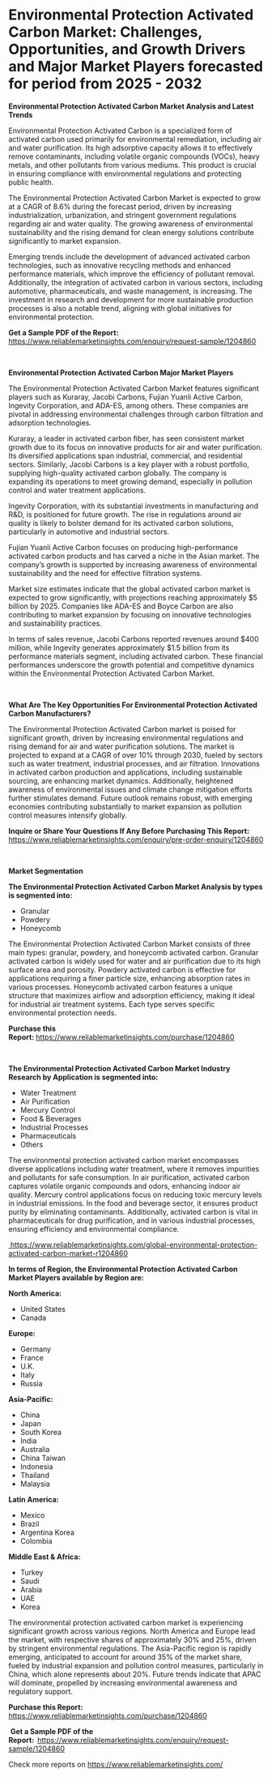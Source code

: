 <p><h1>Environmental Protection Activated Carbon Market: Challenges, Opportunities, and Growth Drivers and Major Market Players forecasted for period from 2025 - 2032</h1></p><p><strong>Environmental Protection Activated Carbon Market Analysis and Latest Trends</strong></p>
<p><p>Environmental Protection Activated Carbon is a specialized form of activated carbon used primarily for environmental remediation, including air and water purification. Its high adsorptive capacity allows it to effectively remove contaminants, including volatile organic compounds (VOCs), heavy metals, and other pollutants from various mediums. This product is crucial in ensuring compliance with environmental regulations and protecting public health.</p><p>The Environmental Protection Activated Carbon Market is expected to grow at a CAGR of 8.6% during the forecast period, driven by increasing industrialization, urbanization, and stringent government regulations regarding air and water quality. The growing awareness of environmental sustainability and the rising demand for clean energy solutions contribute significantly to market expansion. </p><p>Emerging trends include the development of advanced activated carbon technologies, such as innovative recycling methods and enhanced performance materials, which improve the efficiency of pollutant removal. Additionally, the integration of activated carbon in various sectors, including automotive, pharmaceuticals, and waste management, is increasing. The investment in research and development for more sustainable production processes is also a notable trend, aligning with global initiatives for environmental protection.</p></p>
<p><strong>Get a Sample PDF of the Report:&nbsp;</strong> <a href="https://www.reliablemarketinsights.com/enquiry/request-sample/1204860?utm_campaign=2102&utm_medium=2&utm_source=Github&utm_content=ia&utm_term=26032025&utm_id=environmental-protection-activated-carbon">https://www.reliablemarketinsights.com/enquiry/request-sample/1204860</a></p>
<p>&nbsp;</p>
<p><strong>Environmental Protection Activated Carbon Major Market Players</strong></p>
<p><p>The Environmental Protection Activated Carbon Market features significant players such as Kuraray, Jacobi Carbons, Fujian Yuanli Active Carbon, Ingevity Corporation, and ADA-ES, among others. These companies are pivotal in addressing environmental challenges through carbon filtration and adsorption technologies.</p><p>Kuraray, a leader in activated carbon fiber, has seen consistent market growth due to its focus on innovative products for air and water purification. Its diversified applications span industrial, commercial, and residential sectors. Similarly, Jacobi Carbons is a key player with a robust portfolio, supplying high-quality activated carbon globally. The company is expanding its operations to meet growing demand, especially in pollution control and water treatment applications.</p><p>Ingevity Corporation, with its substantial investments in manufacturing and R&D, is positioned for future growth. The rise in regulations around air quality is likely to bolster demand for its activated carbon solutions, particularly in automotive and industrial sectors.</p><p>Fujian Yuanli Active Carbon focuses on producing high-performance activated carbon products and has carved a niche in the Asian market. The company’s growth is supported by increasing awareness of environmental sustainability and the need for effective filtration systems.</p><p>Market size estimates indicate that the global activated carbon market is expected to grow significantly, with projections reaching approximately $5 billion by 2025. Companies like ADA-ES and Boyce Carbon are also contributing to market expansion by focusing on innovative technologies and sustainability practices.</p><p>In terms of sales revenue, Jacobi Carbons reported revenues around $400 million, while Ingevity generates approximately $1.5 billion from its performance materials segment, including activated carbon. These financial performances underscore the growth potential and competitive dynamics within the Environmental Protection Activated Carbon Market.</p></p>
<p>&nbsp;</p>
<p><strong>What Are The Key Opportunities For Environmental Protection Activated Carbon Manufacturers?</strong></p>
<p><p>The Environmental Protection Activated Carbon market is poised for significant growth, driven by increasing environmental regulations and rising demand for air and water purification solutions. The market is projected to expand at a CAGR of over 10% through 2030, fueled by sectors such as water treatment, industrial processes, and air filtration. Innovations in activated carbon production and applications, including sustainable sourcing, are enhancing market dynamics. Additionally, heightened awareness of environmental issues and climate change mitigation efforts further stimulates demand. Future outlook remains robust, with emerging economies contributing substantially to market expansion as pollution control measures intensify globally.</p></p>
<p><strong>Inquire or Share Your Questions If Any Before Purchasing This Report:</strong> <a href="https://www.reliablemarketinsights.com/enquiry/pre-order-enquiry/1204860?utm_campaign=2102&utm_medium=2&utm_source=Github&utm_content=ia&utm_term=26032025&utm_id=environmental-protection-activated-carbon">https://www.reliablemarketinsights.com/enquiry/pre-order-enquiry/1204860</a></p>
<p>&nbsp;</p>
<p><strong>Market Segmentation</strong></p>
<p><strong>The Environmental Protection Activated Carbon Market Analysis by types is segmented into:</strong></p>
<p><ul><li>Granular</li><li>Powdery</li><li>Honeycomb</li></ul></p>
<p><p>The Environmental Protection Activated Carbon Market consists of three main types: granular, powdery, and honeycomb activated carbon. Granular activated carbon is widely used for water and air purification due to its high surface area and porosity. Powdery activated carbon is effective for applications requiring a finer particle size, enhancing absorption rates in various processes. Honeycomb activated carbon features a unique structure that maximizes airflow and adsorption efficiency, making it ideal for industrial air treatment systems. Each type serves specific environmental protection needs.</p></p>
<p><strong>Purchase this Report:&nbsp;</strong><a href="https://www.reliablemarketinsights.com/purchase/1204860?utm_campaign=2102&utm_medium=2&utm_source=Github&utm_content=ia&utm_term=26032025&utm_id=environmental-protection-activated-carbon">https://www.reliablemarketinsights.com/purchase/1204860</a></p>
<p>&nbsp;</p>
<p><strong>The Environmental Protection Activated Carbon Market Industry Research by Application is segmented into:</strong></p>
<p><ul><li>Water Treatment</li><li>Air Purification</li><li>Mercury Control</li><li>Food & Beverages</li><li>Industrial Processes</li><li>Pharmaceuticals</li><li>Others</li></ul></p>
<p><p>The environmental protection activated carbon market encompasses diverse applications including water treatment, where it removes impurities and pollutants for safe consumption. In air purification, activated carbon captures volatile organic compounds and odors, enhancing indoor air quality. Mercury control applications focus on reducing toxic mercury levels in industrial emissions. In the food and beverage sector, it ensures product purity by eliminating contaminants. Additionally, activated carbon is vital in pharmaceuticals for drug purification, and in various industrial processes, ensuring efficiency and environmental compliance.</p></p>
<p><a href="https://www.reliablemarketinsights.com/global-environmental-protection-activated-carbon-market-r1204860?utm_campaign=2102&utm_medium=2&utm_source=Github&utm_content=ia&utm_term=26032025&utm_id=environmental-protection-activated-carbon">&nbsp;https://www.reliablemarketinsights.com/global-environmental-protection-activated-carbon-market-r1204860</a></p>
<p><strong>In terms of Region, the Environmental Protection Activated Carbon Market Players available by Region are:</strong></p>
<p>
    <p> <strong> North America: </strong>
        <ul>
            <li>United States</li>
            <li>Canada</li>
        </ul>
        </p> 
    <p> <strong> Europe: </strong>
        <ul>
            <li>Germany</li>
            <li>France</li>
            <li>U.K.</li>
            <li>Italy</li>
            <li>Russia</li>
        </ul>
        </p> 
    <p> <strong> Asia-Pacific: </strong>
        <ul>
            <li>China</li>
            <li>Japan</li>
            <li>South Korea</li>
            <li>India</li>
            <li>Australia</li>
            <li>China Taiwan</li>
            <li>Indonesia</li>
            <li>Thailand</li>
            <li>Malaysia</li>
        </ul>
        </p> 
    <p> <strong> Latin America: </strong>
        <ul>
            <li>Mexico</li>
            <li>Brazil</li>
            <li>Argentina Korea</li>
            <li>Colombia</li>
        </ul>
        </p> 
    <p> <strong> Middle East & Africa: </strong>
        <ul>
            <li>Turkey</li>
            <li>Saudi</li>
            <li>Arabia</li>
            <li>UAE</li>
            <li>Korea</li>
        </ul>
    </p>
    </p>
<p><p>The environmental protection activated carbon market is experiencing significant growth across various regions. North America and Europe lead the market, with respective shares of approximately 30% and 25%, driven by stringent environmental regulations. The Asia-Pacific region is rapidly emerging, anticipated to account for around 35% of the market share, fueled by industrial expansion and pollution control measures, particularly in China, which alone represents about 20%. Future trends indicate that APAC will dominate, propelled by increasing environmental awareness and regulatory support.</p></p>
<p><strong>Purchase this Report: </strong><a href="https://www.reliablemarketinsights.com/purchase/1204860?utm_campaign=2102&utm_medium=2&utm_source=Github&utm_content=ia&utm_term=26032025&utm_id=environmental-protection-activated-carbon">https://www.reliablemarketinsights.com/purchase/1204860</a></p>
<p>&nbsp;<strong>Get a Sample PDF of the Report:&nbsp;&nbsp;</strong><a href="https://www.reliablemarketinsights.com/enquiry/request-sample/1204860?utm_campaign=2102&utm_medium=2&utm_source=Github&utm_content=ia&utm_term=26032025&utm_id=environmental-protection-activated-carbon">https://www.reliablemarketinsights.com/enquiry/request-sample/1204860</a></p>
<p><strong></strong></p>
<p>Check more reports on <a href="https://www.reliablemarketinsights.com/?utm_campaign=2102&utm_medium=2&utm_source=Github&utm_content=ia&utm_term=26032025&utm_id=environmental-protection-activated-carbon">https://www.reliablemarketinsights.com/</a></p>
